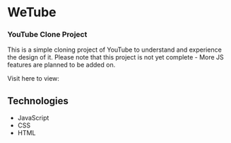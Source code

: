 # WeTube

### YouTube Clone Project

This is a simple cloning project of YouTube to understand and experience the design of it.
Please note that this project is not yet complete - More JS features are planned to be added on. 

Visit here to view: 

## Technologies

- JavaScript
- CSS
- HTML

